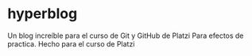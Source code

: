 # hyperblog
Un blog increíble para el curso de Git y GitHub de Platzi
Para efectos de practica. Hecho para el curso de Platzi
